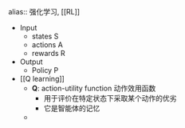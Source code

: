 alias:: 强化学习, [[RL]]

- Input
	- states S
	- actions A
	- rewards R
- Output
	- Policy P
- [[Q learning]]
	- **Q**:  action-utility function 动作效用函数
		- 用于评价在特定状态下采取某个动作的优劣
		- 它是智能体的记忆
	-